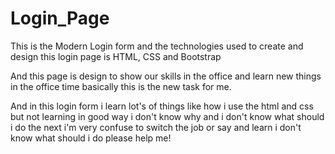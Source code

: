 # Login_Page
This is the Modern Login form and the technologies used to create and design this login page is
HTML, CSS and Bootstrap

And this page is design to show our skills in the office and learn new things in the office time
basically this is the new task for me.

And in this login form i learn lot's of things like how i use the html and css but not learning in good way 
i don't know why and i don't know what should i do the next
i'm very confuse to switch the job or say and learn i don't know what should i do 
please help me!
